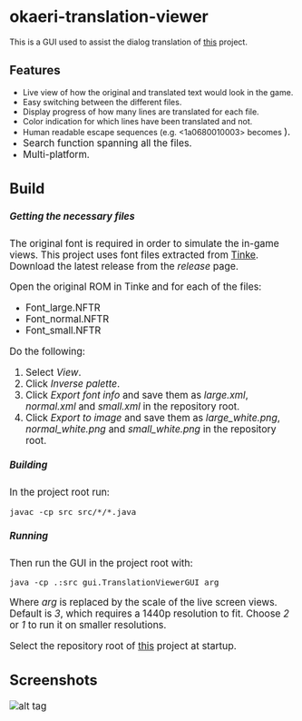 # okaeri-translation-viewer

This is a GUI used to assist the dialog translation of [this](https://github.com/cjuub/okaeri-chibi-translation) project.

## Features

* Live view of how the original and translated text would look in the game.
* Easy switching between the different files.
* Display progress of how many lines are translated for each file.
* Color indication for which lines have been translated and not.
* Human readable escape sequences (e.g. <1a0680010003> becomes <BIG>).
* Search function spanning all the files.
* Multi-platform.

## Build

##### Getting the necessary files
The original font is required in order to simulate the in-game views. This project uses font files extracted from [Tinke](https://github.com/pleonex/tinke). Download the latest release from the *release* page.

Open the original ROM in Tinke and for each of the files:

* Font_large.NFTR
* Font_normal.NFTR
* Font_small.NFTR

Do the following:

1. Select *View*.
2. Click *Inverse palette*.
3. Click *Export font info* and save them as *large.xml*, *normal.xml* and *small.xml* in the repository root.
3. Click *Export to image* and save them as *large_white.png*, *normal_white.png* and *small_white.png* in the repository root.

##### Building
In the project root run:

`javac -cp src src/*/*.java`

##### Running
Then run the GUI in the project root with:

`java -cp .:src gui.TranslationViewerGUI arg`

Where *arg* is replaced by the scale of the live screen views. Default is *3*, which requires a 1440p resolution to fit. Choose *2* or *1* to run it on smaller resolutions.

Select the repository root of [this](https://github.com/cjuub/okaeri-chibi-translation) project at startup.

## Screenshots
![alt tag](http://cjuub.se/u/1511041532518.png)